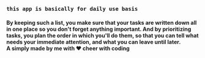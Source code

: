 
### `this app is basically for daily use basis`
<h4>By keeping such a list, you make sure that your tasks are written down all in one place so you don't forget anything important. And by prioritizing tasks, you plan the order in which you'll do them, so that you can tell what needs your immediate attention, and what you can leave until later.
  <br/>
A simply made by me with ❤️ cheer with coding</h4>
